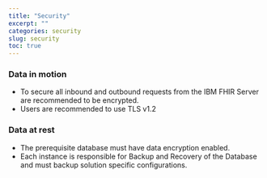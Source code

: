 ```yaml
---
title: "Security"
excerpt: ""
categories: security
slug: security
toc: true
---
```


### Data in motion

* To secure all inbound and outbound requests from the IBM FHIR Server are recommended to be encrypted. 
* Users are recommended to use TLS v1.2

### Data at rest

* The prerequisite database must have data encryption enabled.  
* Each instance is responsible for Backup and Recovery of the Database and must backup solution specific configurations.